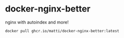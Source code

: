# docker-nginx-better

nginx with autoindex and more!

    docker pull ghcr.io/matti/docker-nginx-better:latest
